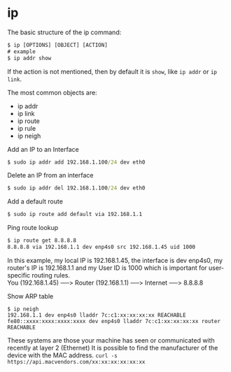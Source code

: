 # ip

The basic structure of the ip command:
```cmd
$ ip [OPTIONS] [OBJECT] [ACTION]
# example
$ ip addr show
```

If the action is not mentioned, then by default it is `show`, like `ip addr` or `ip link`.

The most common objects are:
  - ip addr
  - ip link
  - ip route
  - ip rule
  - ip neigh

Add an IP to an Interface
```cmd
$ sudo ip addr add 192.168.1.100/24 dev eth0
```

Delete an IP from an interface
```cmd
$ sudo ip addr del 192.168.1.100/24 dev eth0
```
Add a default route
```cmd
$ sudo ip route add default via 192.168.1.1
```
Ping route lookup
```cmd
$ ip route get 8.8.8.8
8.8.8.8 via 192.168.1.1 dev enp4s0 src 192.168.1.45 uid 1000
```
In this example, my local IP is 192.168.1.45, the interface is dev enp4s0, my router's IP is 192.168.1.1 and my User ID is 1000 which is important for user-specific routing rules.<br>
You (192.168.1.45) ──> Router (192.168.1.1) ──> Internet ──> 8.8.8.8


Show ARP table
```
$ ip neigh
192.168.1.1 dev enp4s0 lladdr 7c:c1:xx:xx:xx:xx REACHABLE
fe80::xxxx:xxxx:xxxx:xxxx dev enp4s0 lladdr 7c:c1:xx:xx:xx:xx router REACHABLE
```
These systems are those your machine has seen or communicated with recently at layer 2 (Ethernet)
It is possible to find the manufacturer of the device with the MAC address.
`curl -s https://api.macvendors.com/xx:xx:xx:xx:xx:xx`

